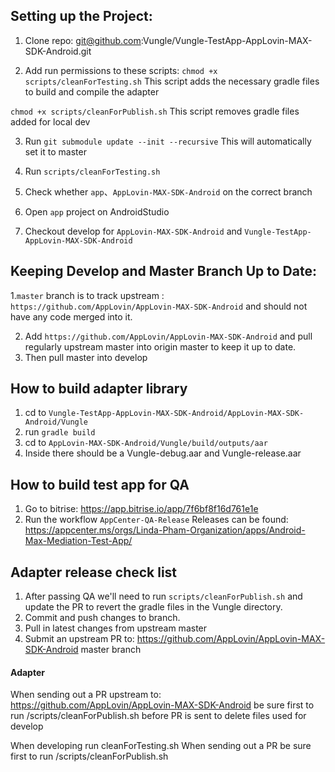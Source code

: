 <h2>Setting up the Project:</h2>

1. Clone repo:
   git@github.com:Vungle/Vungle-TestApp-AppLovin-MAX-SDK-Android.git

2. Add run permissions to these scripts:
   `chmod +x scripts/cleanForTesting.sh` This script adds the necessary gradle files to build and compile the adapter

`chmod +x scripts/cleanForPublish.sh` This script removes gradle files added for local dev

3. Run `git submodule update --init --recursive` This will automatically set it to master

4. Run `scripts/cleanForTesting.sh`

5. Check whether `app`、`AppLovin-MAX-SDK-Android` on the correct branch

6. Open `app` project on AndroidStudio

7. Checkout develop for `AppLovin-MAX-SDK-Android` and `Vungle-TestApp-AppLovin-MAX-SDK-Android`

<h2>Keeping Develop and Master Branch Up to Date:</h2>

1.`master` branch is to track upstream : `https://github.com/AppLovin/AppLovin-MAX-SDK-Android` and should not have any code merged into it.

2. Add `https://github.com/AppLovin/AppLovin-MAX-SDK-Android` and pull regularly upstream master into origin master to keep it up to date.
3. Then pull master into develop

<h2>How to build adapter library</h2>

1. cd to `Vungle-TestApp-AppLovin-MAX-SDK-Android/AppLovin-MAX-SDK-Android/Vungle`
2. run `gradle build`
3. cd to `AppLovin-MAX-SDK-Android/Vungle/build/outputs/aar`
4. Inside there should be a Vungle-debug.aar and Vungle-release.aar

<h2>How to build test app for QA</h2>

1. Go to bitrise: https://app.bitrise.io/app/7f6bf8f16d761e1e
2. Run the workflow `AppCenter-QA-Release`
   Releases can be found: https://appcenter.ms/orgs/Linda-Pham-Organization/apps/Android-Max-Mediation-Test-App/

<h2>Adapter release check list</h2>

1. After passing QA we'll need to run `scripts/cleanForPublish.sh` and update the PR to revert the gradle files in the Vungle directory.
2. Commit and push changes to branch.
3. Pull in latest changes from upstream master
4. Submit an upstream PR to: https://github.com/AppLovin/AppLovin-MAX-SDK-Android master branch

<h4>Adapter</h4>

When sending out a PR upstream to: https://github.com/AppLovin/AppLovin-MAX-SDK-Android
be sure first to run /scripts/cleanForPublish.sh before PR is sent to delete files used for develop

When developing run cleanForTesting.sh
When sending out a PR be sure first to run /scripts/cleanForPublish.sh

